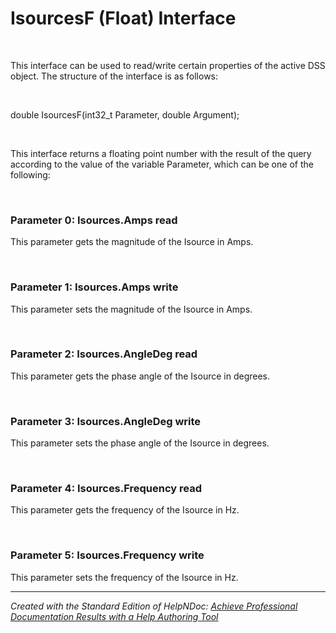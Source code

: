 # IsourcesF (Float) Interface

&nbsp;

This interface can be used to read/write certain properties of the active DSS object. The structure of the interface is as follows:

&nbsp;

double IsourcesF(int32\_t Parameter, double Argument);

&nbsp;

This interface returns a floating point number with the result of the query according to the value of the variable Parameter, which can be one of the following:

&nbsp;

### Parameter 0: Isources.Amps read

This parameter gets the magnitude of the Isource in Amps.

&nbsp;

### Parameter 1: Isources.Amps write

This parameter sets the magnitude of the Isource in Amps.

&nbsp;

### Parameter 2: Isources.AngleDeg read

This parameter gets the phase angle of the Isource in degrees.

&nbsp;

### Parameter 3: Isources.AngleDeg write

This parameter sets the phase angle of the Isource in degrees.

&nbsp;

### Parameter 4: Isources.Frequency read

This parameter gets the frequency of the Isource in Hz.

&nbsp;

### Parameter 5: Isources.Frequency write

This parameter sets the frequency of the Isource in Hz.


***
_Created with the Standard Edition of HelpNDoc: [Achieve Professional Documentation Results with a Help Authoring Tool](<https://www.helpndoc.com/news-and-articles/2022-09-27-why-use-a-help-authoring-tool-instead-of-microsoft-word-to-produce-high-quality-documentation/>)_
